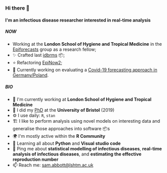 ### Hi there 👋

#### I'm an infectious disease researcher interested in real-time analysis

##### NOW

- Working at the **London School of Hygiene and Tropical Medicine** in the [Epiforecasts](https://github.com/epiforecasts/) group as a research fellow; 
- ✨ Crafted last [idbrms](https://github.com/epiforecasts/idbrms) :package:; 
- ⭐ Refactoring [EpiNow2](https://github.com/epiforecasts/idbrms);
- 🧻 Currently working on evaluating a [Covid-19 forecasting approach in Germany/Poland](https://github.com/epiforecasts/covid.german.forecasts).

##### BIO

- 🏢 I'm currently working at **London School of Hygiene and Tropical Medicine**
- 📜 I did my [PhD](https://github.com/seabbs/thesis) at the **University of Bristol** (2019)
- ⚙️ I use daily: `R`, `stan`
- 🏗️ I like to perform analysis using novel models on interesting data and generalise those approaches into software 📦s 
- 🌍 I'm mostly active within the **R Community**
- 🌱 Learning all about **Python** and **Visual studio code**
- 💬 Ping me about **statistical modelling of infectious diseases**, **real-time analysis of infectious diseases**, and **estimating the effective reproduction number**
- 📫 Reach me: [sam.abbott@lshtm.ac.uk](sam.abbott@lshtm.ac.uk)
